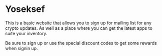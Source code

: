 # Yoseksef

This is a basic website that allows you to sign up for mailing list for any crypto updates. As well as a place where you can get the latest apps to suite your inventory.

Be sure to sign up or use the special discount codes to get some rewards when signin up.

